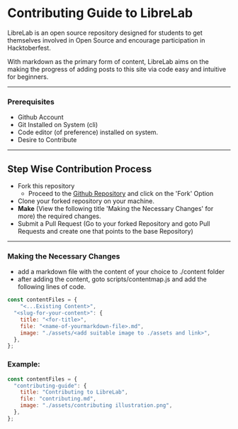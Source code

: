 # Contributing Guide to LibreLab

LibreLab is an open source repository designed for students to get themselves involved in Open Source and encourage participation in Hacktoberfest.

With markdown as the primary form of content, LibreLab aims on the making the progress of adding posts to this site via code easy and intuitive for beginners.

---

### Prerequisites

- Github Account
- Git Installed on System (cli)
- Code editor (of preference) installed on system.
- Desire to Contribute

---

## Step Wise Contribution Process

- Fork this repository
  - Proceed to the [Github Repository](https://github.com/sx3c/xwiki) and click on the 'Fork' Option
- Clone your forked repository on your machine.
- **Make** (View the following title 'Making the Necessary Changes' for more) the required changes.
- Submit a Pull Request (Go to your forked Repository and goto Pull Requests and create one that points to the base Repository)

---

### Making the Necessary Changes

- add a markdown file with the content of your choice to ./content folder
- after adding the content, goto scripts/contentmap.js and add the following lines of code.

```javascript
const contentFiles = {
    "<...Existing Content>",
  "<slug-for-your-content>": {
    title: "<for-title>",
    file: "<name-of-yourmarkdown-file>.md",
    image: "./assets/<add suitable image to ./assets and link>",
  },
};
```

### Example:

```javascript
const contentFiles = {
  "contributing-guide": {
    title: "Contributing to LibreLab",
    file: "contributing.md",
    image: "./assets/contributing illustration.png",
  },
};
```
